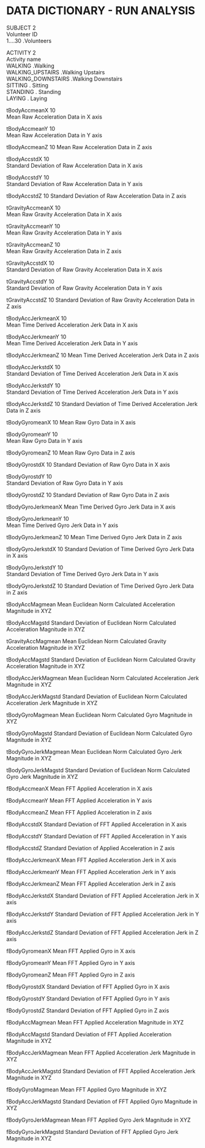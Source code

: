 DATA DICTIONARY - RUN ANALYSIS
========================================================

SUBJECT 2   
 Volunteer ID  
        1....30  .Volunteers  
        

ACTIVITY 2   
 Activity name  
        WALKING             .Walking  
        WALKING_UPSTAIRS    .Walking Upstairs  
        WALKING_DOWNSTAIRS  .Walking Downstairs  
        SITTING             . Sitting  
        STANDING            . Standing  
        LAYING              . Laying
        
tBodyAccmeanX 10  
  Mean Raw Acceleration Data in X axis  
  
tBodyAccmeanY 10  
  Mean Raw Acceleration Data in Y axis 
  
tBodyAccmeanZ 10
  Mean Raw Acceleration Data in Z axis  

tBodyAccstdX 10  
  Standard Deviation of Raw Acceleration Data in X axis  
  
tBodyAccstdY 10  
  Standard Deviation of Raw Acceleration Data in Y axis 
  
tBodyAccstdZ 10
  Standard Deviation of Raw Acceleration Data in Z axis

tGravityAccmeanX 10  
  Mean Raw Gravity Acceleration Data in X axis  

tGravityAccmeanY 10  
  Mean Raw Gravity Acceleration Data in Y axis  
  
tGravityAccmeanZ 10  
  Mean Raw Gravity Acceleration Data in Z axis  

tGravityAccstdX 10  
  Standard Deviation of Raw Gravity Acceleration Data in X axis  
  
tGravityAccstdY 10  
  Standard Deviation of Raw Gravity Acceleration Data in Y axis 
  
tGravityAccstdZ 10
  Standard Deviation of Raw Gravity Acceleration Data in Z axis

tBodyAccJerkmeanX 10  
  Mean Time Derived Acceleration Jerk Data in X axis  
  
tBodyAccJerkmeanY 10  
  Mean Time Derived Acceleration Jerk Data in Y axis 
  
tBodyAccJerkmeanZ 10
  Mean Time Derived Acceleration Jerk Data in Z axis  

tBodyAccJerkstdX 10  
  Standard Deviation of Time Derived Acceleration Jerk Data in X axis  
  
tBodyAccJerkstdY 10  
  Standard Deviation of Time Derived Acceleration Jerk Data in Y axis 
  
tBodyAccJerkstdZ 10
  Standard Deviation of Time Derived Acceleration Jerk Data in Z axis  

tBodyGyromeanX 10
  Mean Raw Gyro Data in X axis  
  
tBodyGyromeanY 10  
  Mean Raw Gyro Data in Y axis 
  
tBodyGyromeanZ 10
  Mean Raw Gyro Data in Z axis

tBodyGyrostdX 10
  Standard Deviation of Raw Gyro Data in X axis  
  
tBodyGyrostdY 10  
  Standard Deviation of Raw Gyro Data in Y axis 
  
tBodyGyrostdZ 10
  Standard Deviation of Raw Gyro Data in Z axis
  
tBodyGyroJerkmeanX
  Mean Time Derived Gyro Jerk Data in X axis  
  
tBodyGyroJerkmeanY 10  
  Mean Time Derived Gyro Jerk Data in Y axis 
  
tBodyGyroJerkmeanZ 10
  Mean Time Derived Gyro Jerk Data in Z axis

tBodyGyroJerkstdX 10
  Standard Deviation of Time Derived Gyro Jerk Data in X axis  
  
tBodyGyroJerkstdY 10  
  Standard Deviation of Time Derived Gyro Jerk Data in Y axis 
  
tBodyGyroJerkstdZ 10
  Standard Deviation of Time Derived Gyro Jerk Data in Z axis

tBodyAccMagmean
   Mean Euclidean Norm Calculated Acceleration Magnitude in XYZ

tBodyAccMagstd
   Standard Deviation of Euclidean Norm Calculated Acceleration Magnitude in XYZ
   
tGravityAccMagmean
  Mean Euclidean Norm Calculated Gravity Acceleration Magnitude in XYZ

tBodyAccMagstd
   Standard Deviation of Euclidean Norm Calculated Gravity Acceleration Magnitude in XYZ

tBodyAccJerkMagmean
  Mean Euclidean Norm Calculated Acceleration Jerk Magnitude in XYZ

tBodyAccJerkMagstd
   Standard Deviation of Euclidean Norm Calculated Acceleration Jerk Magnitude in XYZ

tBodyGyroMagmean
  Mean Euclidean Norm Calculated Gyro Magnitude in XYZ

tBodyGyroMagstd
  Standard Deviation of Euclidean Norm Calculated Gyro Magnitude in XYZ
   
tBodyGyroJerkMagmean
  Mean Euclidean Norm Calculated Gyro Jerk Magnitude in XYZ

tBodyGyroJerkMagstd
  Standard Deviation of Euclidean Norm Calculated Gyro Jerk Magnitude in XYZ

fBodyAccmeanX
  Mean FFT Applied Acceleration in X axis

fBodyAccmeanY
  Mean FFT Applied Acceleration in Y axis
  
fBodyAccmeanZ
  Mean FFT Applied Acceleration in Z axis

fBodyAccstdX
  Standard Deviation of FFT Applied Acceleration in X axis

fBodyAccstdY
  Standard Deviation of FFT Applied Acceleration in Y axis
  
fBodyAccstdZ
  Standard Deviation of Applied Acceleration in Z axis

fBodyAccJerkmeanX
  Mean FFT Applied Acceleration Jerk in X axis  
  
fBodyAccJerkmeanY
  Mean FFT Applied Acceleration Jerk in Y axis  
  
fBodyAccJerkmeanZ
  Mean FFT Applied Acceleration Jerk in Z axis  

fBodyAccJerkstdX
  Standard Deviation of FFT Applied Acceleration Jerk in X axis  
  
fBodyAccJerkstdY
  Standard Deviation of FFT Applied Acceleration Jerk in Y axis  
  
fBodyAccJerkstdZ
  Standard Deviation of FFT Applied Acceleration Jerk in Z axis  
  
fBodyGyromeanX
  Mean FFT Applied Gyro in X axis 

fBodyGyromeanY
  Mean FFT Applied Gyro in Y axis 
  
fBodyGyromeanZ
  Mean FFT Applied Gyro in Z axis 
  
fBodyGyrostdX
  Standard Deviation of FFT Applied Gyro in X axis 

fBodyGyrostdY
  Standard Deviation of FFT Applied Gyro in Y axis 
  
fBodyGyrostdZ
  Standard Deviation of FFT Applied Gyro in Z axis 
  
fBodyAccMagmean
  Mean FFT Applied Acceleration Magnitude in XYZ 

fBodyAccMagstd
  Standard Deviation of FFT Applied Acceleration Magnitude in XYZ 

fBodyAccJerkMagmean
  Mean FFT Applied Acceleration Jerk Magnitude in XYZ 

fBodyAccJerkMagstd
  Standard Deviation of FFT Applied Acceleration Jerk Magnitude in XYZ 

fBodyGyroMagmean
  Mean FFT Applied Gyro Magnitude in XYZ 

fBodyAccJerkMagstd
  Standard Deviation of FFT Applied Gyro Magnitude in XYZ 

fBodyGyroJerkMagmean
  Mean FFT Applied Gyro Jerk Magnitude in XYZ 

fBodyGyroJerkMagstd
  Standard Deviation of FFT Applied Gyro Jerk Magnitude in XYZ 